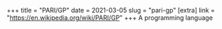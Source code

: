 +++
title = "PARI/GP"
date = 2021-03-05
slug = "pari-gp"
[extra]
link = "https://en.wikipedia.org/wiki/PARI/GP"
+++
A programming language

